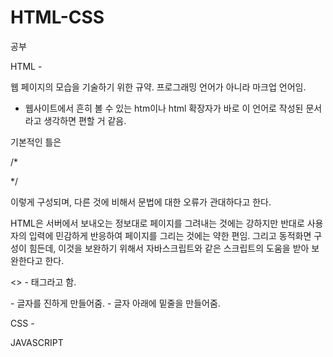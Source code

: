 # HTML-CSS
공부

HTML -

 웹 페이지의 모습을 기술하기 위한 규약. 프로그래밍 언어가 아니라 마크업 언어임.
  - 웹사이트에서 흔히 볼 수 있는 htm이나 html 확장자가 바로 이 언어로 작성된 문서라고 생각하면 편할 거 같음.


기본적인 틀은 

/*
<!DOCTYPE HTML>
<html>
    <head>
        <meta charset="utf-8">
    </head>
    <body>        
    </body>
</html>
*/

이렇게 구성되며, 다른 것에 비해서 문법에 대한 오류가 관대하다고 한다.

 HTML은 서버에서 보내오는 정보대로 페이지를 그려내는 것에는 강하지만 반대로 사용자의 입력에 민감하게 반응하여 페이지를 그리는 것에는 약한 편임. 그리고 동적화면 구성이 힘든데, 이것을 보완하기 위해서 자바스크립트와 같은 스크립트의 도움을 받아 보완한다고 한다. 
 
 <> - 태그라고 함.
 
<STRONG> </STRONG> - 글자를 진하게 만들어줌.
<U> </U>           - 글자 아래에 밑줄을 만들어줌.
 
 
 
 CSS -




JAVASCRIPT
































